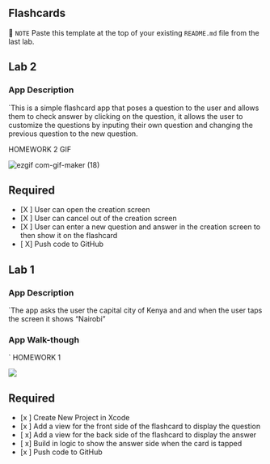 ## Flashcards
📝 `NOTE` Paste this template at the top of your existing `README.md` file from the last lab.

## Lab 2

### App Description
`This is a simple flashcard app that poses a question to the user and allows them to check answer by clicking on the question, it allows the user to customize the questions by inputing their own question and changing the previous question to the new question.



HOMEWORK 2 GIF

![ezgif com-gif-maker (18)](https://user-images.githubusercontent.com/104121392/198494894-170035f0-db45-432f-b136-27cf338faf6d.gif)




## Required
- [X ] User can open the creation screen
- [X ] User can cancel out of the creation screen
- [X ] User can enter a new question and answer in the creation screen to then show it on the flashcard
- [ X] Push code to GitHub



## Lab 1

### App Description
`The app asks the user the capital city of Kenya and and when the user taps the screen it shows “Nairobi”

### App Walk-though
` HOMEWORK 1

 ![](https://i.imgur.com/Yx2tRS7.gif)
 
 
 

## Required
- [x ] Create New Project in Xcode
- [x ] Add a view for the front side of the flashcard to display the question
- [ x] Add a view for the back side of the flashcard to display the answer
- [ x] Build in logic to show the answer side when the card is tapped
- [x ] Push code to GitHub

